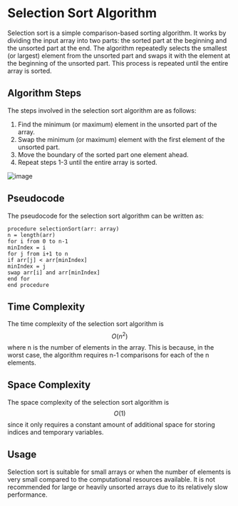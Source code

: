 # Selection Sort Algorithm

Selection sort is a simple comparison-based sorting algorithm. It works by dividing the input array into two parts: the sorted part at the beginning and the unsorted part at the end. The algorithm repeatedly selects the smallest (or largest) element from the unsorted part and swaps it with the element at the beginning of the unsorted part. This process is repeated until the entire array is sorted.

## Algorithm Steps

The steps involved in the selection sort algorithm are as follows:

1. Find the minimum (or maximum) element in the unsorted part of the array.
2. Swap the minimum (or maximum) element with the first element of the unsorted part.
3. Move the boundary of the sorted part one element ahead.
4. Repeat steps 1-3 until the entire array is sorted.

![image](https://github.com/JonatanBadillo/ADA-COURSE/assets/120596087/2f8b5673-94bf-429f-9112-67f599d95775)


## Pseudocode

The pseudocode for the selection sort algorithm can be written as:

```
procedure selectionSort(arr: array)
n = length(arr)
for i from 0 to n-1
minIndex = i
for j from i+1 to n
if arr[j] < arr[minIndex]
minIndex = j
swap arr[i] and arr[minIndex]
end for
end procedure
```


## Time Complexity

The time complexity of the selection sort algorithm is $$O(n^2)$$ where n is the number of elements in the array. This is because, in the worst case, the algorithm requires n-1 comparisons for each of the n elements.

## Space Complexity

The space complexity of the selection sort algorithm is $$O(1)$$ since it only requires a constant amount of additional space for storing indices and temporary variables.


## Usage

Selection sort is suitable for small arrays or when the number of elements is very small compared to the computational resources available. It is not recommended for large or heavily unsorted arrays due to its relatively slow performance.


